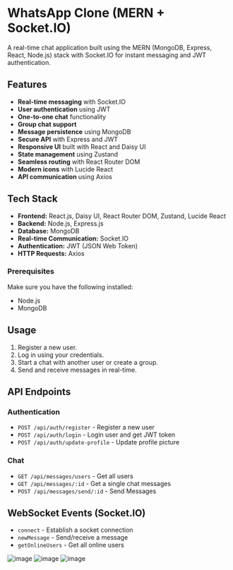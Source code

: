 
# WhatsApp Clone (MERN + Socket.IO)

A real-time chat application built using the MERN (MongoDB, Express, React, Node.js) stack with Socket.IO for instant messaging and JWT authentication.

## Features
- **Real-time messaging** with Socket.IO
- **User authentication** using JWT
- **One-to-one chat** functionality
- **Group chat support**
- **Message persistence** using MongoDB
- **Secure API** with Express and JWT
- **Responsive UI** built with React and Daisy UI
- **State management** using Zustand
- **Seamless routing** with React Router DOM
- **Modern icons** with Lucide React
- **API communication** using Axios

## Tech Stack
- **Frontend:** React.js, Daisy UI, React Router DOM, Zustand, Lucide React
- **Backend:** Node.js, Express.js
- **Database:** MongoDB
- **Real-time Communication:** Socket.IO
- **Authentication:** JWT (JSON Web Token)
- **HTTP Requests:** Axios

### Prerequisites
Make sure you have the following installed:
- Node.js
- MongoDB


## Usage
1. Register a new user.
2. Log in using your credentials.
3. Start a chat with another user or create a group.
4. Send and receive messages in real-time.

## API Endpoints

### Authentication
- `POST /api/auth/register` - Register a new user
- `POST /api/auth/login` - Login user and get JWT token
- `POST /api/auth/update-profile` - Update profile picture

### Chat
- `GET /api/messages/users` - Get all users
- `GET /api/messages/:id` - Get a single chat messages
- `POST /api/messages/send/:id` - Send Messages


## WebSocket Events (Socket.IO)
- `connect` - Establish a socket connection
- `newMessage` - Send/receive a message
- `getOnlineUsers` - Get all online users

![image](https://github.com/user-attachments/assets/d3f122b6-d011-4c6f-a4ea-aa6efc3fabd2)
![image](https://github.com/user-attachments/assets/7394b343-ec8d-47cc-a195-ef81ba3151ad)
![image](https://github.com/user-attachments/assets/dfeda020-96d0-4f08-952c-aed0d886a38c)

